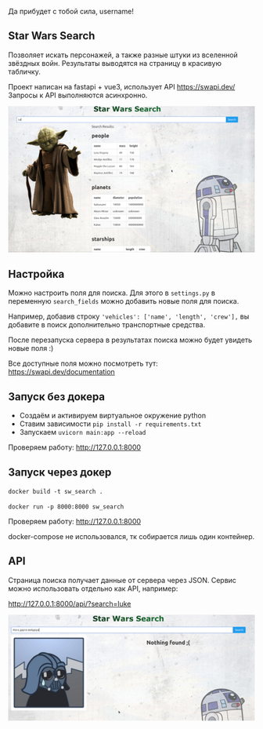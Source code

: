 Да прибудет с тобой сила, username!
## Star Wars Search 

Позволяет искать персонажей, а также разные штуки из вселенной звёздных войн. 
Результаты выводятся на страницу в красивую табличку.

Проект написан на fastapi + vue3, использует API https://swapi.dev/
Запросы к API выполняются асинхронно.

![Screenshot_20230311_035303.png](screens/Screenshot_20230311_035303.png)

## Настройка
Можно настроить поля для поиска. Для этого в 
`settings.py` в переменную `search_fields` можно добавить новые поля для поиска.

    
Например, добавив строку `'vehicles': ['name', 'length', 'crew'],` вы добавите в поиск дополнительно транспортные средства.

После перезапуска сервера в результатах поиска можно будет увидеть новые поля :)

Все доступные поля можно посмотреть тут:
https://swapi.dev/documentation

## Запуск без докера
- Создаём и активируем виртуальное окружение python
- Ставим зависимости `pip install -r requirements.txt`
- Запускаем `uvicorn main:app --reload`

Проверяем работу: http://127.0.0.1:8000 

## Запуск через докер
`docker build -t sw_search .`

`docker run -p 8000:8000 sw_search`

Проверяем работу: http://127.0.0.1:8000 

docker-compose не использовался, тк собирается лишь один контейнер.

## API
Страница поиска получает данные от сервера через JSON.
Сервис можно использовать отдельно как API, например:

http://127.0.0.1:8000/api/?search=luke

![Screenshot_20230311_035705.png](screens%2FScreenshot_20230311_035705.png)